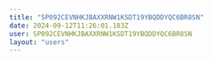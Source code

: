 ```yaml
---
title: "SP092CEVNHKJBAXXRNW1KSDT19YBQDDYQC6BR8SN"
date: 2024-09-12T11:26:01.183Z
user: SP092CEVNHKJBAXXRNW1KSDT19YBQDDYQC6BR8SN
layout: "users"
---
```

    